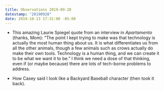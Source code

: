 ```yaml
---
title: Observations 2019-09-28
datestamp: "20190928"
date: 2019-10-13 17:31:00 -05:00
---
```


- This amazing Laurie Spiegel quote from an interview in *Apartamento* (thanks, Mom): “The point I kept trying to make was that technology is actually the most human thing about us. It is what differentiates us from all the other animals, though a few animals such as crows actually do make their own tools. Technology is a human thing, and we can create it to be what we want it to be.” I think we need a dose of that thinking, even if (or maybe because) there are lots of tech-borne problems to address.
* How Casey said I look like a Backyard Baseball character (then took it back).
